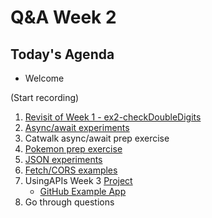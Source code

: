 <!-- cSpell:disable -->

# Q&A Week 2

## Today's Agenda

- Welcome

(Start recording)

1. [Revisit of Week 1 - ex2-checkDoubleDigits](1-wk1-ex2/README.md)
2. [Async/await experiments](2-async-await/README.md)
3. Catwalk async/await prep exercise
4. [Pokemon prep exercise](4-pokemon-prep/README.md)
5. [JSON experiments](5-json/README.md)
6. [Fetch/CORS examples](6-cors/README.md)
7. UsingAPIs Week 3 [Project](https://github.com/HackYourFuture/UsingAPIs/tree/main/Week3)
      - [GitHub Example App](7-project/github-app/README.md)
8. Go through questions
